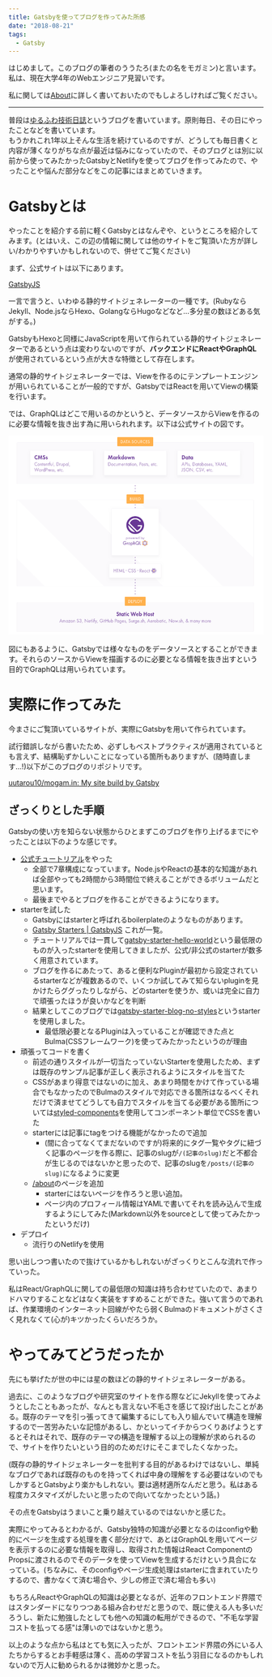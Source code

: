 ```yaml
---
title: Gatsbyを使ってブログを作ってみた所感
date: "2018-08-21"
tags:
  - Gatsby
---
```


はじめまして。このブログの筆者のううたろ(またの名をモガミン)と言います。  
私は、現在大学4年のWebエンジニア見習いです。

私に関しては[About](/about)に詳しく書いておいたのでもしよろしければご覧ください。

---

普段は[ゆるふわ技術日誌](https://yurufuwa-tech.hatenablog.com)というブログを書いています。原則毎日、その日にやったことなどを書いています。  
もうかれこれ1年以上そんな生活を続けているのですが、どうしても毎日書くと内容が薄くなりがちな点が最近は悩みになっていたので、そのブログとは別に以前から使ってみたかったGatsbyとNetlifyを使ってブログを作ってみたので、やったことや悩んだ部分などをこの記事にはまとめていきます。

# Gatsbyとは
やったことを紹介する前に軽くGatsbyとはなんぞや、というところを紹介してみます。(とはいえ、この辺の情報に関しては他のサイトをご覧頂いた方が詳しい/わかりやすいかもしれないので、併せてご覧ください)

まず、公式サイトは以下にあります。

[GatsbyJS](https://www.gatsbyjs.org/)

一言で言うと、いわゆる静的サイトジェネレーターの一種です。(RubyならJekyll、Node.jsならHexo、GolangならHugoなどなど…多分星の数ほどある気がする。)

GatsbyもHexoと同様にJavaScriptを用いて作られている静的サイトジェネレーターであるという点は変わりないのですが、**バックエンドにReactやGraphQL**が使用されているという点が大きな特徴として存在します。

通常の静的サイトジェネレーターでは、Viewを作るのにテンプレートエンジンが用いられていることが一般的ですが、GatsbyではReactを用いてViewの構築を行います。

では、GraphQLはどこで用いるのかというと、データソースからViewを作るのに必要な情報を抜き出す為に用いられれます。以下は公式サイトの図です。

![Gatsby](./gatsby.png)

図にもあるように、Gatsbyでは様々なものをデータソースとすることができます。それらのソースからViewを描画するのに必要となる情報を抜き出すという目的でGraphQLは用いられています。

# 実際に作ってみた
今まさにご覧頂いているサイトが、実際にGatsbyを用いて作られています。

試行錯誤しながら書いたため、必ずしもベストプラクティスが適用されているとも言えず、結構恥ずかしいことになっている箇所もありますが、(随時直します…!)以下がこのブログのリポジトリです。

[uutarou10/mogam.in: My site build by Gatsby](https://github.com/uutarou10/mogam.in)

## ざっくりとした手順
Gatsbyの使い方を知らない状態からひとまずこのブログを作り上げるまでにやったことは以下のような感じです。

- [公式チュートリアル](https://www.gatsbyjs.org/tutorial/)をやった
  - 全部で7章構成になっています。Node.jsやReactの基本的な知識があれば全部やっても2時間から3時間位で終えることができるボリュームだと思います。
  - 最後までやるとブログを作ることができるようになります。
- starterを試した
  - Gatsbyにはstarterと呼ばれるboilerplateのようなものがあります。
  - [Gatsby Starters | GatsbyJS](https://www.gatsbyjs.org/docs/gatsby-starters/) これが一覧。
  - チュートリアルでは一貫して[gatsby-starter-hello-world](https://github.com/gatsbyjs/gatsby-starter-hello-world)という最低限のものが入ったstarterを使用してきましたが、公式/非公式のstarterが数多く用意されています。
  - ブログを作るにあたって、あると便利なPluginが最初から設定されているstarterなどが複数あるので、いくつか試してみて知らないpluginを見かけたらググったりしながら、どのstarterを使うか、或いは完全に自力で頑張ったほうが良いかなどを判断
  - 結果としてこのブログでは[gatsby-starter-blog-no-styles](https://github.com/noahg/gatsby-starter-blog-no-styles)というstarterを使用しました。
      - 最低限必要となるPluginは入っていることが確認できた点とBulma(CSSフレームワーク)を使ってみたかったというのが理由
- 頑張ってコードを書く
  - 前述の通りスタイルが一切当たっていないStarterを使用したため、まずは既存のサンプル記事が正しく表示されるようにスタイルを当てた
  - CSSがあまり得意ではないのに加え、あまり時間をかけて作っている場合でもなかったのでBulmaのスタイルで対応できる箇所はなるべくそれだけで済ませてどうしても自力でスタイルを当てる必要がある箇所については[styled-components](https://github.com/styled-components/styled-components)を使用してコンポーネント単位でCSSを書いた
  - starterには記事にtagをつける機能がなかったので追加
      - (間に合ってなくてまだないのですが)将来的にタグ一覧やタグに紐づく記事のページを作る際に、記事のslugが`/(記事のslug)`だと不都合が生じるのではないかと思ったので、記事のslugを`/posts/(記事のslug)`になるように変更
  - [/about](/about)のページを追加
      - starterにはないページを作ろうと思い追加。
      - ページ内のプロフィール情報はYAMLで書いてそれを読み込んで生成するようにしてみた(Markdown以外をsourceとして使ってみたかったというだけ)
- デプロイ
  - 流行りのNetlifyを使用

思い出しつつ書いたので抜けているかもしれないがざっくりとこんな流れで作っていった。

私はReact/GraphQLに関しての最低限の知識は持ち合わせていたので、あまりドハマりすることなどはなく実装をすすめることができた。強いて言うのであれば、作業環境のインターネット回線がやたら弱くBulmaのドキュメントがさくさく見れなくて(心が)キツかったくらいだろうか。

# やってみてどうだったか
先にも挙げたが世の中には星の数ほどの静的サイトジェネレーターがある。

過去に、このようなブログや研究室のサイトを作る際などにJekyllを使ってみようとしたこともあったが、なんとも言えない不毛さを感じて投げ出したことがある。既存のテーマを引っ張ってきて編集するにしても入り組んでいて構造を理解するので一苦労みたいな記憶があるし、かといってイチからつくりあげようとするとそれはそれで、既存のテーマの構造を理解する以上の理解が求められるので、サイトを作りたいという目的のためだけにそこまでしたくなかった。

(既存の静的サイトジェネレーターを批判する目的があるわけではないし、単純なブログであれば既存のものを持ってくれば中身の理解をする必要はないのでもしかするとGatsbyより楽かもしれない。要は適材適所なんだと思う。私はある程度カスタマイズがしたいと思ったので向いてなかったという話。)

その点をGatsbyはうまいこと乗り越えているのではないかと感じた。

実際にやってみるとわかるが、Gatsby独特の知識が必要となるのはconfigや動的にページを生成する処理を書く部分だけで、あとはGraphQLを用いてページを表示するのに必要な情報を取得し、取得された情報はReact ComponentのPropsに渡されるのでそのデータを使ってViewを生成するだけという具合になっている。(ちなみに、そのconfigやページ生成処理はstarterに含まれていたりするので、書かなくて済む場合や、少しの修正で済む場合も多い)

もちろんReactやGraphQLの知識は必要となるが、近年のフロントエンド界隈ではスタンダードになりつつある組み合わせだと思うので、既に使える人も多いだろうし、新たに勉強したとしても他への知識の転用ができるので、"不毛な学習コストを払ってる感"は薄いのではないかと思う。

以上のような点から私はとても気に入ったが、フロントエンド界隈の外にいる人たちからするとお手軽感は薄く、高めの学習コストを払う羽目になるのかもしれないので万人に勧められるかは微妙かと思った。